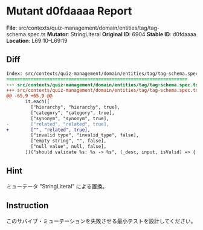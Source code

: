 # Mutant d0fdaaaa Report

**File**: src/contexts/quiz-management/domain/entities/tag/tag-schema.spec.ts
**Mutator**: StringLiteral
**Original ID**: 6904
**Stable ID**: d0fdaaaa
**Location**: L69:10–L69:19

## Diff

```diff
Index: src/contexts/quiz-management/domain/entities/tag/tag-schema.spec.ts
===================================================================
--- src/contexts/quiz-management/domain/entities/tag/tag-schema.spec.ts	original
+++ src/contexts/quiz-management/domain/entities/tag/tag-schema.spec.ts	mutated #6904
@@ -65,9 +65,9 @@
       it.each([
         ["hierarchy", "hierarchy", true],
         ["category", "category", true],
         ["synonym", "synonym", true],
-        ["related", "related", true],
+        ["", "related", true],
         ["invalid type", "invalid_type", false],
         ["empty string", "", false],
         ["null value", null, false],
       ])("should validate %s: %s -> %s", (_desc, input, isValid) => {
```

## Hint

ミューテータ "StringLiteral" による置換。

## Instruction

このサバイブ・ミューテーションを失敗させる最小テストを設計してください。
